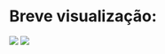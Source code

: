 <h1> Breve visualização: </h1>
<img src="https://live.staticflickr.com/65535/53586509491_df2c3dfbec_c.jpg"/>
<img src="https://live.staticflickr.com/65535/53586865409_213a6c3517_c.jpg"/>
